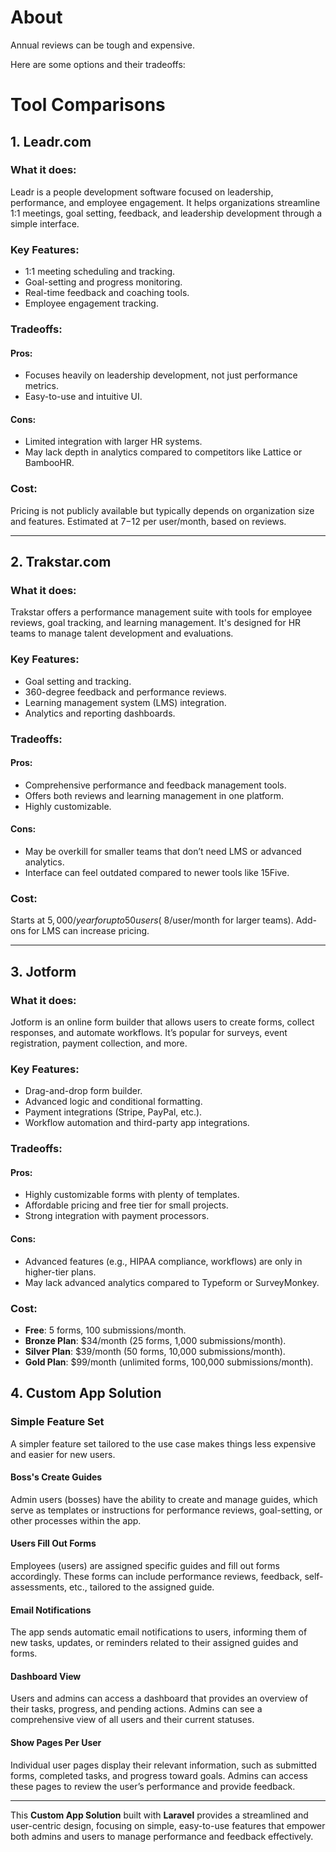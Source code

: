  # About

Annual reviews can be tough and expensive. 

Here are some options and their tradeoffs: 

# Tool Comparisons

## 1. Leadr.com

### What it does:
Leadr is a people development software focused on leadership, performance, and employee engagement. It helps organizations streamline 1:1 meetings, goal setting, feedback, and leadership development through a simple interface.

### Key Features:
- 1:1 meeting scheduling and tracking.
- Goal-setting and progress monitoring.
- Real-time feedback and coaching tools.
- Employee engagement tracking.

### Tradeoffs:

#### Pros:
- Focuses heavily on leadership development, not just performance metrics.
- Easy-to-use and intuitive UI.

#### Cons:
- Limited integration with larger HR systems.
- May lack depth in analytics compared to competitors like Lattice or BambooHR.

### Cost:
Pricing is not publicly available but typically depends on organization size and features. Estimated at $7-$12 per user/month, based on reviews.

---

## 2. Trakstar.com

### What it does:
Trakstar offers a performance management suite with tools for employee reviews, goal tracking, and learning management. It's designed for HR teams to manage talent development and evaluations.

### Key Features:
- Goal setting and tracking.
- 360-degree feedback and performance reviews.
- Learning management system (LMS) integration.
- Analytics and reporting dashboards.

### Tradeoffs:

#### Pros:
- Comprehensive performance and feedback management tools.
- Offers both reviews and learning management in one platform.
- Highly customizable.

#### Cons:
- May be overkill for smaller teams that don’t need LMS or advanced analytics.
- Interface can feel outdated compared to newer tools like 15Five.

### Cost:
Starts at $5,000/year for up to 50 users (~$8/user/month for larger teams). Add-ons for LMS can increase pricing.

---

## 3. Jotform

### What it does:
Jotform is an online form builder that allows users to create forms, collect responses, and automate workflows. It’s popular for surveys, event registration, payment collection, and more.

### Key Features:
- Drag-and-drop form builder.
- Advanced logic and conditional formatting.
- Payment integrations (Stripe, PayPal, etc.).
- Workflow automation and third-party app integrations.

### Tradeoffs:

#### Pros:
- Highly customizable forms with plenty of templates.
- Affordable pricing and free tier for small projects.
- Strong integration with payment processors.

#### Cons:
- Advanced features (e.g., HIPAA compliance, workflows) are only in higher-tier plans.
- May lack advanced analytics compared to Typeform or SurveyMonkey.

### Cost:
- **Free**: 5 forms, 100 submissions/month.
- **Bronze Plan**: $34/month (25 forms, 1,000 submissions/month).
- **Silver Plan**: $39/month (50 forms, 10,000 submissions/month).
- **Gold Plan**: $99/month (unlimited forms, 100,000 submissions/month).

## 4. Custom App Solution

### Simple Feature Set

A simpler feature set tailored to the use case makes things less expensive and easier for new users. 

#### Boss's Create Guides
Admin users (bosses) have the ability to create and manage guides, which serve as templates or instructions for performance reviews, goal-setting, or other processes within the app.

#### Users Fill Out Forms
Employees (users) are assigned specific guides and fill out forms accordingly. These forms can include performance reviews, feedback, self-assessments, etc., tailored to the assigned guide.

#### Email Notifications
The app sends automatic email notifications to users, informing them of new tasks, updates, or reminders related to their assigned guides and forms.

#### Dashboard View
Users and admins can access a dashboard that provides an overview of their tasks, progress, and pending actions. Admins can see a comprehensive view of all users and their current statuses.

#### Show Pages Per User
Individual user pages display their relevant information, such as submitted forms, completed tasks, and progress toward goals. Admins can access these pages to review the user’s performance and provide feedback.

---

This **Custom App Solution** built with **Laravel** provides a streamlined and user-centric design, focusing on simple, easy-to-use features that empower both admins and users to manage performance and feedback effectively.
